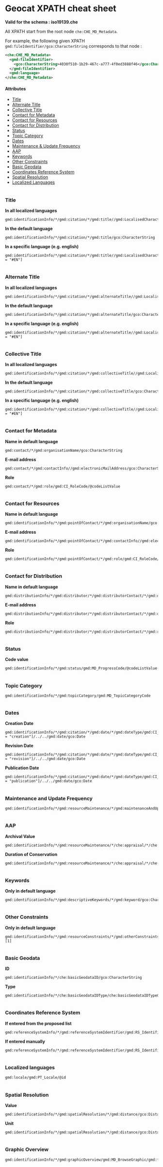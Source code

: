 # Geocat XPATH cheat sheet
**Valid for the schema : iso19139.che**

All XPATH start from the root node `che:CHE_MD_Metadata`. 

For example, the following given XPATH `gmd:fileIdentifier/gco:CharacterString` corresponds to that node :
```xml
<che:CHE_MD_Metadata>
  <gmd:fileIdentifier>
    <gco:CharacterString>4030f510-1b29-467c-a777-4f0ed3888f46</gco:CharacterString>
  </gmd:fileIdentifier>
  <gmd:language>
</che:CHE_MD_Metadata>
```

#### Attributes
* [Title](#title)
* [Alternate Title](#alternate-title)
* [Collective Title](#collective-title)
* [Contact for Metadata](#contact-for-metadata)
* [Contact for Resources](#contact-for-resources)
* [Contact for Distribution](#contact-for-distribution)
* [Status](#status)
* [Topic Category](#topic-category)
* [Dates](#dates)
* [Maintenance & Update Frequency](#maintenance-and-update-frequency)
* [AAP](#aap)
* [Keywords](#keywords)
* [Other Constraints](#other-constraints)
* [Basic Geodata](#basic-geodata)
* [Coordinates Reference System](#coordinates-reference-system)
* [Spatial Resolution](#spatial-resolution)
* [Localized Languages](#localized-languages)

# 
### Title
**In all localized languages**
```
gmd:identificationInfo/*/gmd:citation/*/gmd:title//gmd:LocalisedCharacterString
```
**In the default language**
```
gmd:identificationInfo/*/gmd:citation/*/gmd:title/gco:CharacterString
```
**In a specific language (e.g. english)**
```
gmd:identificationInfo/*/gmd:citation/*/gmd:title//gmd:LocalisedCharacterString[locale = "#EN"]
```

# 
### Alternate Title
**In all localized languages**
```
gmd:identificationInfo/*/gmd:citation/*/gmd:alternateTitle//gmd:LocalisedCharacterString
```
**In the default language**
```
gmd:identificationInfo/*/gmd:citation/*/gmd:alternateTitle/gco:CharacterString
```
**In a specific language (e.g. english)**
```
gmd:identificationInfo/*/gmd:citation/*/gmd:alternateTitle//gmd:LocalisedCharacterString[locale = "#EN"]
```

# 
### Collective Title
**In all localized languages**
```
gmd:identificationInfo/*/gmd:citation/*/gmd:collectiveTitle//gmd:LocalisedCharacterString
```
**In the default language**
```
gmd:identificationInfo/*/gmd:citation/*/gmd:collectiveTitle/gco:CharacterString
```
**In a specific language (e.g. english)**
```
gmd:identificationInfo/*/gmd:citation/*/gmd:collectiveTitle//gmd:LocalisedCharacterString[locale = "#EN"]
```

# 
### Contact for Metadata
**Name in default language**
```
gmd:contact/*/gmd:organisationName/gco:CharacterString
```
**E-mail address**
```
gmd:contact/*/gmd:contactInfo//gmd:electronicMailAddress/gco:CharacterString
```
**Role**
```
gmd:contact/*/gmd:role/gmd:CI_RoleCode/@codeListValue
```

# 
### Contact for Resources
**Name in default language**
```
gmd:identificationInfo/*/gmd:pointOfContact/*/gmd:organisationName/gco:CharacterString
```
**E-mail address**
```
gmd:identificationInfo/*/gmd:pointOfContact/*/gmd:contactInfo//gmd:electronicMailAddress/gco:CharacterString
```
**Role**
```
gmd:identificationInfo/*/gmd:pointOfContact/*/gmd:role/gmd:CI_RoleCode/@codeListValue
```

# 
### Contact for Distribution
**Name in default language**
```
gmd:distributionInfo/*/gmd:distributor/*/gmd:distributorContact/*/gmd:organisationName/gco:CharacterString
```
**E-mail address**
```
gmd:distributionInfo/*/gmd:distributor/*/gmd:distributorContact/*/gmd:contactInfo//gmd:electronicMailAddress/gco:CharacterString
```
**Role**
```
gmd:distributionInfo/*/gmd:distributor/*/gmd:distributorContact/*/gmd:role/gmd:CI_RoleCode/@codeListValue
```

# 
### Status
**Code value**
```
gmd:identificationInfo/*/gmd:status/gmd:MD_ProgressCode/@codeListValue
```

# 
### Topic Category
```
gmd:identificationInfo/*/gmd:topicCategory/gmd:MD_TopicCategoryCode
```

# 
### Dates
**Creation Date**
```
gmd:identificationInfo/*/gmd:citation/*/gmd:date/*/gmd:dateType/gmd:CI_DateTypeCode[@codeListValue = "creation"]/../../gmd:date/gco:Date
```
**Revision Date**
```
gmd:identificationInfo/*/gmd:citation/*/gmd:date/*/gmd:dateType/gmd:CI_DateTypeCode[@codeListValue = "revision"]/../../gmd:date/gco:Date
```
**Publication Date**
```
gmd:identificationInfo/*/gmd:citation/*/gmd:date/*/gmd:dateType/gmd:CI_DateTypeCode[@codeListValue = "publication"]/../../gmd:date/gco:Date
```

# 
### Maintenance and Update Frequency
```
gmd:identificationInfo/*/gmd:resourceMaintenance/*/gmd:maintenanceAndUpdateFrequency/gmd:MD_MaintenanceFrequencyCode/@codeListValue
```

# 
### AAP
**Archival Value**
```
gmd:identificationInfo/*/gmd:resourceMaintenance/*/che:appraisal/*/che:appraisalOfArchivalValue/che:CHE_AppraisalOfArchivalValueCode/@codeListValue
```
**Duration of Conservation**
```
gmd:identificationInfo/*/gmd:resourceMaintenance/*/che:appraisal/*/che:durationOfConservation/gco:Integer
```

# 
### Keywords
**Only in default language**
```
gmd:identificationInfo/*/gmd:descriptiveKeywords/*/gmd:keyword/gco:CharacterString
```

# 
### Other Constraints
**Only in default language**
```
gmd:identificationInfo/*/gmd:resourceConstraints/*/gmd:otherConstraints/*[1]
```

# 
### Basic Geodata
**ID**
```
gmd:identificationInfo/*/che:basicGeodataID/gco:CharacterString
```
**Type**
```
gmd:identificationInfo/*/che:basicGeodataIDType/che:basicGeodataIDTypeCode/@codeListValue
```

# 
### Coordinates Reference System
**If entered from the proposed list**
```
gmd:referenceSystemInfo/*/gmd:referenceSystemIdentifier/gmd:RS_Identifier/gmd:code/gmx:Anchor/@xlink:title
```
**If entered manually**
```
gmd:referenceSystemInfo/*/gmd:referenceSystemIdentifier/gmd:RS_Identifier/gmd:code/gmx:Anchor/gco:CharacterString
```

# 
### Localized languages
```
gmd:locale/gmd:PT_Locale/@id
```

# 
### Spatial Resolution
**Value**
```
gmd:identificationInfo/*/gmd:spatialResolution/*/gmd:distance/gco:Distance
```
**Unit**
```
gmd:identificationInfo/*/gmd:spatialResolution/*/gmd:distance/gco:Distance/@uom
```

# 
### Graphic Overview
```
gmd:identificationInfo/*/gmd:graphicOverview/gmd:MD_BrowseGraphic/gmd:fileName/gco:CharacterString
```

